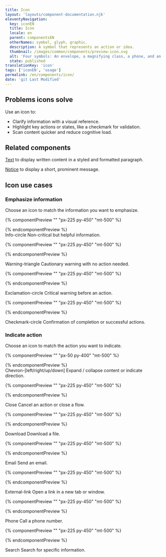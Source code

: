```yaml
---
title: Icon
layout: 'layouts/component-documentation.njk'
eleventyNavigation:
  key: iconEN
  title: Icon
  locale: en
  parent: componentsEN
  otherNames: symbol, glyph, graphic.
  description: A symbol that represents an action or idea.
  thumbnail: /images/common/components/preview-icon.svg
  alt: 'Four symbols: An envelope, a magnifying class, a phone, and an arrow pointing down towards a horizontal line.'
  state: published
translationKey: 'icon'
tags: ['iconEN', 'usage']
permalink: /en/components/icon/
date: 'git Last Modified'
---
```


## Problems icons solve

Use an icon to:

- Clarify information with a visual reference.
- Highlight key actions or states, like a checkmark for validation.
- Scan content quicker and reduce cognitive load.

<article class="bg-full-width bg-primary text-light pt-600 pb-300 my-600">
  <h2 class="mt-0">Related components</h2>

<a href="{{ links.text }}" class="link-light">Text</a> to display written content in a styled and formatted paragraph.

<a href="{{ links.notice }}" class="link-light">Notice</a> to display a short, prominent message.
</article>

## Icon use cases

### Emphasize information

Choose an icon to match the information you want to emphasize.

<div class="remove-empty-p">
<gcds-grid columns="1fr" columns-tablet="1fr 2fr" align-items="start">
  {% componentPreview "" "px-225 py-450" "mt-500" %}
    <p class="text-center">
      <gcds-icon size="h2" name="info-circle" label="A filled-in circle with the letter “i” in the centre."></gcds-icon>
    </p>
  {% endcomponentPreview %}
  <div>
    <gcds-heading tag="h3">Info-circle</gcds-heading>
    <gcds-text>Non-critical but helpful information.</gcds-text>
  </div>

  {% componentPreview "" "px-225 py-450" "mt-500" %}
    <p class="text-center">
      <gcds-icon size="h2" name="warning-triangle" label="A filled-in triangle with the letter “i” in the centre."></gcds-icon>
    </p>
  {% endcomponentPreview %}
  <div>
    <gcds-heading tag="h3">Warning-triangle</gcds-heading>
    <gcds-text>Cautionary warning with no action needed.</gcds-text>
  </div>

  {% componentPreview "" "px-225 py-450" "mt-500" %}
    <p class="text-center">
      <gcds-icon size="h2" name="exclamation-circle" label="A filled-in circle with an exclamation mark in the centre."></gcds-icon>
    </p>
  {% endcomponentPreview %}
  <div>
    <gcds-heading tag="h3">Exclamation-circle</gcds-heading>
    <gcds-text>Critical warning before an action.</gcds-text>
  </div>

  {% componentPreview "" "px-225 py-450" "mt-500" %}
    <p class="text-center">
      <gcds-icon size="h2" name="checkmark-circle" label="A filled-in circle with a checkmark in the centre."></gcds-icon>
    </p>
  {% endcomponentPreview %}
  <div>
    <gcds-heading tag="h3">Checkmark-circle</gcds-heading>
    <gcds-text>Confirmation of completion or successful actions.</gcds-text>
  </div>
</gcds-grid>
</div>

### Indicate action

Choose an icon to match the action you want to indicate.

<div class="remove-empty-p">
<gcds-grid columns="1fr" columns-tablet="1fr 2fr" align-items="start">
  {% componentPreview "" "px-50 py-400" "mt-500" %}
    <p class="text-center">
      <gcds-icon size="h2" name="chevron-left" label="An arrow pointing left." margin-right="150"></gcds-icon>
      <gcds-icon size="h2" name="chevron-right" label="An arrow pointing right." margin-right="150"></gcds-icon>
      <gcds-icon size="h2" name="chevron-up" label="An arrow pointing up." margin-right="150"></gcds-icon>
      <gcds-icon size="h2" name="chevron-down" label="An arrow pointing down."></gcds-icon>
    </p>
  {% endcomponentPreview %}
  <div>
    <gcds-heading tag="h3">Chevron-[left/right/up/down]</gcds-heading>
    <gcds-text>Expand / collapse content or indicate direction.</gcds-text>
  </div>

  {% componentPreview "" "px-225 py-450" "mt-500" %}
    <p class="text-center">
      <gcds-icon size="h2" name="close" label="An “x”."></gcds-icon>
    </p>
  {% endcomponentPreview %}
  <div>
    <gcds-heading tag="h3">Close</gcds-heading>
    <gcds-text>Cancel an action or close a flow.</gcds-text>
  </div>

  {% componentPreview "" "px-225 py-450" "mt-500" %}
    <p class="text-center">
      <gcds-icon size="h2" name="download" label="An arrow pointing down towards a horizontal line."></gcds-icon>
    </p>
  {% endcomponentPreview %}
  <div>
    <gcds-heading tag="h3">Download</gcds-heading>
    <gcds-text>Download a file.</gcds-text>
  </div>

  {% componentPreview "" "px-225 py-450" "mt-500" %}
    <p class="text-center">
      <gcds-icon size="h2" name="email" label="An envelope."></gcds-icon>
    </p>
  {% endcomponentPreview %}
  <div>
    <gcds-heading tag="h3">Email</gcds-heading>
    <gcds-text>Send an email.</gcds-text>
  </div>

  {% componentPreview "" "px-225 py-450" "mt-500" %}
    <p class="text-center">
      <gcds-icon size="h2" name="external-link" label="An arrow pointing outside of the top right corner of a square."></gcds-icon>
    </p>
  {% endcomponentPreview %}
  <div>
    <gcds-heading tag="h3">External-link</gcds-heading>
    <gcds-text>Open a link in a new tab or window.</gcds-text>
  </div>

  {% componentPreview "" "px-225 py-450" "mt-500" %}
    <p class="text-center">
      <gcds-icon size="h2" name="phone" label="A telephone."></gcds-icon>
    </p>
  {% endcomponentPreview %}
  <div>
    <gcds-heading tag="h3">Phone</gcds-heading>
    <gcds-text>Call a phone number.</gcds-text>
  </div>

  {% componentPreview "" "px-225 py-450" "mt-500" %}
    <p class="text-center">
      <gcds-icon size="h2" name="search" label="A magnifying glass."></gcds-icon>
    </p>
  {% endcomponentPreview %}
  <div>
    <gcds-heading tag="h3">Search</gcds-heading>
    <gcds-text>Search for specific information.</gcds-text>
  </div>
</gcds-grid>
</div>
